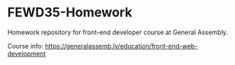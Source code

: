 # FEWD35-Homework
Homework repository for front-end developer course at General Assembly.

Course info:
https://generalassemb.ly/education/front-end-web-development 

